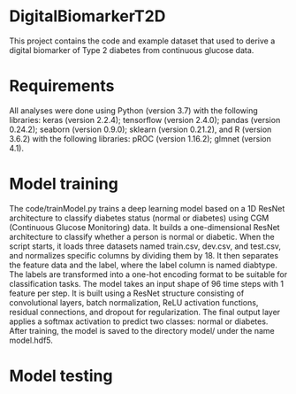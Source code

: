 # DigitalBiomarkerT2D
This project contains the code and example dataset that used to derive a digital biomarker of Type 2 diabetes from continuous glucose data.
# Requirements
All analyses were done using Python (version 3.7) with the following libraries: keras (version 2.2.4); tensorflow (version 2.4.0); pandas (version 0.24.2); seaborn (version 0.9.0); sklearn (version 0.21.2), and R (version 3.6.2) with the following libraries: pROC (version 1.16.2); glmnet (version 4.1).
# Model training
The code/trainModel.py trains a deep learning model based on a 1D ResNet architecture to classify diabetes status (normal or diabetes) using CGM (Continuous Glucose Monitoring) data.
It builds a one-dimensional ResNet architecture to classify whether a person is normal or diabetic. When the script starts, it loads three datasets named train.csv, dev.csv, and test.csv, and normalizes specific columns by dividing them by 18. It then separates the feature data and the label, where the label column is named diabtype. The labels are transformed into a one-hot encoding format to be suitable for classification tasks.
The model takes an input shape of 96 time steps with 1 feature per step. It is built using a ResNet structure consisting of convolutional layers, batch normalization, ReLU activation functions, residual connections, and dropout for regularization. The final output layer applies a softmax activation to predict two classes: normal or diabetes. After training, the model is saved to the directory model/ under the name model.hdf5. 
# Model testing


